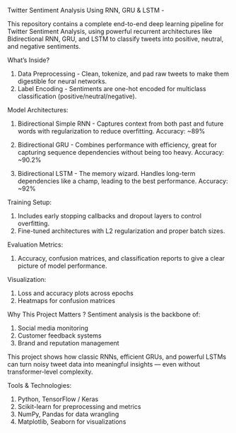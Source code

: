 Twitter Sentiment Analysis Using RNN, GRU & LSTM -

This repository contains a complete end-to-end deep learning pipeline for Twitter Sentiment Analysis, using powerful recurrent architectures like Bidirectional RNN, GRU, and LSTM to classify tweets into positive, neutral, and negative sentiments.

What’s Inside?
1. Data Preprocessing - Clean, tokenize, and pad raw tweets to make them digestible for neural networks.
2. Label Encoding - Sentiments are one-hot encoded for multiclass classification (positive/neutral/negative).

Model Architectures:
1. Bidirectional Simple RNN - 
Captures context from both past and future words with regularization to reduce overfitting.
Accuracy: ~89%

2. Bidirectional GRU - 
Combines performance with efficiency, great for capturing sequence dependencies without being too heavy.
Accuracy: ~90.2%

3. Bidirectional LSTM -
The memory wizard. Handles long-term dependencies like a champ, leading to the best performance.
Accuracy: ~92%

Training Setup:
1. Includes early stopping callbacks and dropout layers to control overfitting.
2. Fine-tuned architectures with L2 regularization and proper batch sizes.

Evaluation Metrics:
1. Accuracy, confusion matrices, and classification reports to give a clear picture of model performance.

Visualization:
1. Loss and accuracy plots across epochs
2. Heatmaps for confusion matrices

Why This Project Matters ?
Sentiment analysis is the backbone of:
1. Social media monitoring 
2. Customer feedback systems 
3. Brand and reputation management 

This project shows how classic RNNs, efficient GRUs, and powerful LSTMs can turn noisy tweet data into meaningful insights — even without transformer-level complexity.

Tools & Technologies:
1. Python, TensorFlow / Keras
2. Scikit-learn for preprocessing and metrics
3. NumPy, Pandas for data wrangling
4. Matplotlib, Seaborn for visualizations

